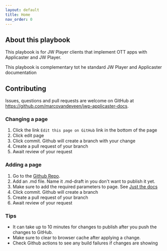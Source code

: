 ```yaml
---
layout: default
title: Home
nav_order: 0
---
```

## About this playbook
This playbook is for JW Player clients that implement OTT apps with Applicaster and JW Player.

This playbook is complementary tot he standard JW Player and Applicaster documentation

## Contributing
Issues, questions and pull requests are welcome on GitHub at https://github.com/marcovandeveen/jwp-applicaster-docs.

### Changing a page
1. Click the link `Edit this page on GitHub` link in the bottom of the page
1. Click edit page 
1. Click commit. Github will create a branch with your change
1. Create a pull request of your branch
1. Await review of your request

### Adding a page
1. Go to the [Github Repo](https://github.com/marcovandeveen/jwp-applicaster-docs).
1. Add an .md file. Name it .md-draft in you don't want to publish it yet. 
1. Make sure to add the required parameters to page. See [Just the docs](https://just-the-docs.github.io/just-the-docs/docs/navigation-structure/)
1. Click commit. Github will create a branch 
1. Create a pull request of your branch
1. Await review of your request

### Tips
- It can take up to 10 minutes for changes to publish after you push the changes to GitHub. 
- Make sure to clear to browser cache after applying a change.
- Check Github actions to see any build failures if changes are showing
